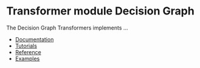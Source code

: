 # Transformer module Decision Graph

The Decision Graph Transformers implements ...


 - [Documentation](Documentation/README.md)
 - [Tutorials](Documentation/Tutorials.md)
 - [Reference](Documentation/Reference.md)
 - [Examples](Examples)